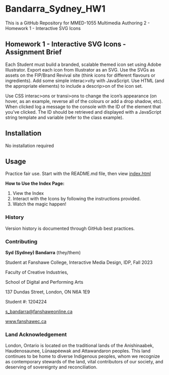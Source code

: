# Bandarra_Sydney_HW1
This is a GitHub Repository for MMED-1055 Multimedia Authoring 2 - Homework 1 - Interactive SVG Icons
## Homework 1 - Interactive SVG Icons - Assignment Brief
Each Student must build a branded, scalable themed icon set using Adobe Illustrator. Export each icon from Illustrator as an SVG. Use the SVGs as assets on the FIP/Brand Revival site (think icons for different flavours or ingredients). Add some simple interac>vity with JavaScript. Use HTML (and the appropriate elements) to include a descrip>on of the icon set.

Use CSS interac>ons or transi>ons to change the icon’s appearance (on hover, as an example, reverse all of the colours or add a drop shadow, etc). When clicked log a message to the console with the ID of the element that you’ve clicked. The ID should be retrieved and displayed with a JavaScript string template and variable (refer to the class example).

## Installation
No installation required
## Usage
Practice fair use. Start with the README.md file, then view [index.html](index.html)

**How to Use the Index Page:**
1. View the Index
2. Interact with the Icons by following the instructions provided.
3. Watch the magic happen!

### History
Version history is documented through GitHub best practices.
### Contributing
**Syd (Sydney) Bandarra** (they/them)

Student at Fanshawe College, Interactive Media Design, IDP, Fall 2023

Faculty of Creative Industries,

School of Digital and Performing Arts

137 Dundas Street, London, ON N6A 1E9

Student #: 1204224

s_bandarra@fanshaweonline.ca

www.fanshawec.ca 

### Land Acknowledgement 
London, Ontario is located on the traditional lands of the Anishinaabek, Haudenosaunee, Lūnaapéewak and Attawandaron peoples. This land continues to be home to diverse Indigenous peoples, whom we recognize as contemporary stewards of the land, vital contributors of our society, and deserving of sovereignty and reconciliation.